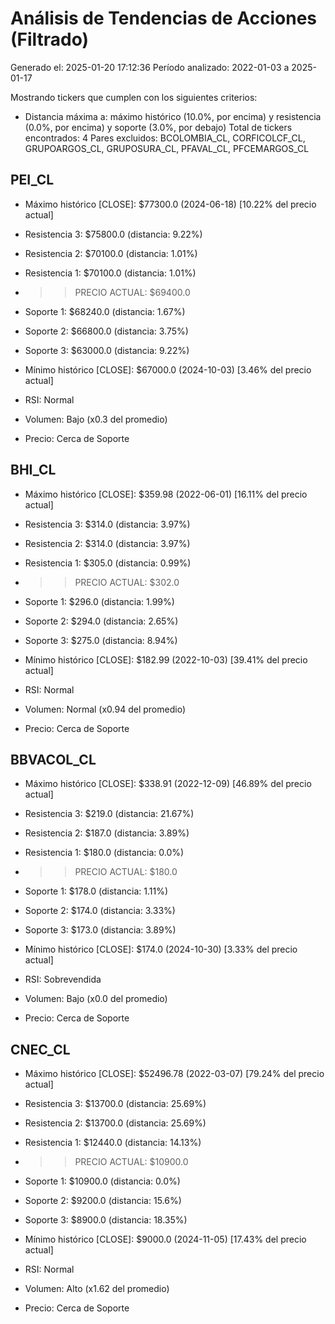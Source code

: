 # Análisis de Tendencias de Acciones (Filtrado)

Generado el: 2025-01-20 17:12:36
Período analizado: 2022-01-03 a 2025-01-17

Mostrando tickers que cumplen con los siguientes criterios:
- Distancia máxima a: máximo histórico (10.0%, por encima) y resistencia (0.0%, por encima) y soporte (3.0%, por debajo)
Total de tickers encontrados: 4
Pares excluidos: BCOLOMBIA_CL, CORFICOLCF_CL, GRUPOARGOS_CL, GRUPOSURA_CL, PFAVAL_CL, PFCEMARGOS_CL

## PEI_CL
- Máximo histórico [CLOSE]: $77300.0 (2024-06-18) [10.22% del precio actual]
- Resistencia 3: $75800.0 (distancia: 9.22%)
- Resistencia 2: $70100.0 (distancia: 1.01%)
- Resistencia 1: $70100.0 (distancia: 1.01%)
- >> PRECIO ACTUAL: $69400.0
- Soporte 1: $68240.0 (distancia: 1.67%)
- Soporte 2: $66800.0 (distancia: 3.75%)
- Soporte 3: $63000.0 (distancia: 9.22%)
- Mínimo histórico [CLOSE]: $67000.0 (2024-10-03) [3.46% del precio actual]

- RSI: Normal
- Volumen: Bajo (x0.3 del promedio)
- Precio: Cerca de Soporte

## BHI_CL
- Máximo histórico [CLOSE]: $359.98 (2022-06-01) [16.11% del precio actual]
- Resistencia 3: $314.0 (distancia: 3.97%)
- Resistencia 2: $314.0 (distancia: 3.97%)
- Resistencia 1: $305.0 (distancia: 0.99%)
- >> PRECIO ACTUAL: $302.0
- Soporte 1: $296.0 (distancia: 1.99%)
- Soporte 2: $294.0 (distancia: 2.65%)
- Soporte 3: $275.0 (distancia: 8.94%)
- Mínimo histórico [CLOSE]: $182.99 (2022-10-03) [39.41% del precio actual]

- RSI: Normal
- Volumen: Normal (x0.94 del promedio)
- Precio: Cerca de Soporte

## BBVACOL_CL
- Máximo histórico [CLOSE]: $338.91 (2022-12-09) [46.89% del precio actual]
- Resistencia 3: $219.0 (distancia: 21.67%)
- Resistencia 2: $187.0 (distancia: 3.89%)
- Resistencia 1: $180.0 (distancia: 0.0%)
- >> PRECIO ACTUAL: $180.0
- Soporte 1: $178.0 (distancia: 1.11%)
- Soporte 2: $174.0 (distancia: 3.33%)
- Soporte 3: $173.0 (distancia: 3.89%)
- Mínimo histórico [CLOSE]: $174.0 (2024-10-30) [3.33% del precio actual]

- RSI: Sobrevendida
- Volumen: Bajo (x0.0 del promedio)
- Precio: Cerca de Soporte

## CNEC_CL
- Máximo histórico [CLOSE]: $52496.78 (2022-03-07) [79.24% del precio actual]
- Resistencia 3: $13700.0 (distancia: 25.69%)
- Resistencia 2: $13700.0 (distancia: 25.69%)
- Resistencia 1: $12440.0 (distancia: 14.13%)
- >> PRECIO ACTUAL: $10900.0
- Soporte 1: $10900.0 (distancia: 0.0%)
- Soporte 2: $9200.0 (distancia: 15.6%)
- Soporte 3: $8900.0 (distancia: 18.35%)
- Mínimo histórico [CLOSE]: $9000.0 (2024-11-05) [17.43% del precio actual]

- RSI: Normal
- Volumen: Alto (x1.62 del promedio)
- Precio: Cerca de Soporte
